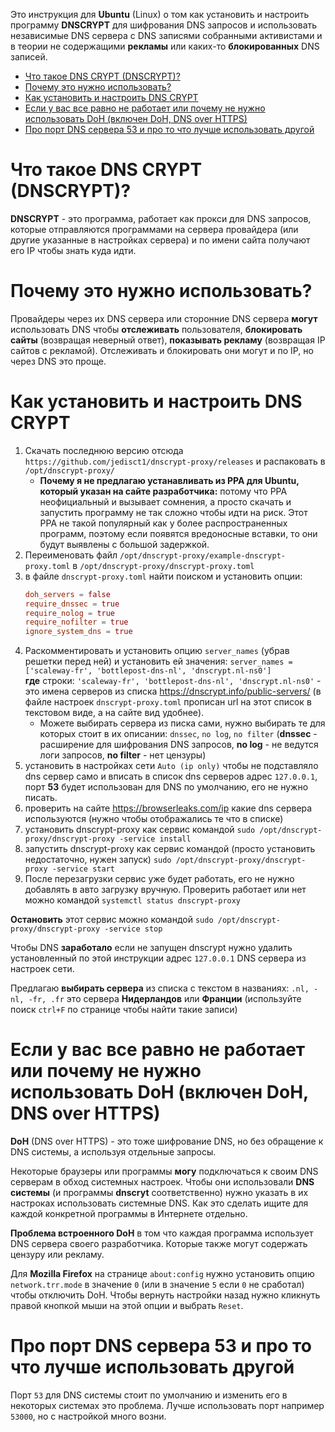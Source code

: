 Это инструкция для **Ubuntu** (Linux) о том как установить и настроить программу **DNSCRYPT** для шифрования DNS запросов и использовать независимые DNS сервера с DNS записями собранными активистами и в теории не содержащими **рекламы** или каких-то **блокированных** DNS записей.

- [Что такое DNS CRYPT (DNSCRYPT)?](#Что-такое-DNS-CRYPT-DNSCRYPT)
- [Почему это нужно использовать?](#Почему-это-нужно-использовать)
- [Как установить и настроить DNS CRYPT](#Как-установить-и-настроить-DNS-CRYPT)
- [Если у вас все равно не работает или почему не нужно использовать DoH (включен DoH, DNS over HTTPS)](#Если-у-вас-все-равно-не-работает-или-почему-не-нужно-использовать-DoH-включен-DoH-DNS-over-HTTPS)
- [Про порт DNS сервера 53 и про то что лучше использовать другой](#Про-порт-DNS-сервера-53-и-про-то-что-лучше-использовать-другой)

# Что такое DNS CRYPT (DNSCRYPT)?

**DNSCRYPT** - это программа, работает как прокси для DNS запросов, которые отправляются программами на сервера провайдера (или другие указанные в настройках сервера) и по имени сайта получают его IP чтобы знать куда идти.

# Почему это нужно использовать?

Провайдеры через их DNS сервера или сторонние DNS сервера **могут** использовать DNS чтобы **отслеживать** пользователя, **блокировать сайты** (возвращая неверный ответ), **показывать рекламу** (возвращая IP сайтов с рекламой). Отслеживать и блокировать они могут и по IP, но через DNS это проще.

# Как установить и настроить DNS CRYPT

1. Скачать последнюю версию отсюда `https://github.com/jedisct1/dnscrypt-proxy/releases` и распаковать в `/opt/dnscrypt-proxy/`
   * **Почему я не предлагаю устанавливать из PPA для Ubuntu, который указан на сайте разработчика:** потому что PPA неофициальный и вызывает сомнения, а просто скачать и запустить программу не так сложно чтобы идти на риск. Этот PPA не такой популярный как у более распространенных программ, поэтому если появятся вредоносные вставки, то они будут выявлены с большой задержкой.
2. Переименовать файл `/opt/dnscrypt-proxy/example-dnscrypt-proxy.toml` в `/opt/dnscrypt-proxy/dnscrypt-proxy.toml`
3. в файле `dnscrypt-proxy.toml` найти поиском и установить опции:
    ```toml
    doh_servers = false
    require_dnssec = true
    require_nolog = true
    require_nofilter = true
    ignore_system_dns = true
    ```
4. Раскомментировать и установить опцию `server_names` (убрав решетки перед ней) и установить ей значения:  `server_names = ['scaleway-fr', 'bottlepost-dns-nl', 'dnscrypt.nl-ns0']`  
**где** строки: `'scaleway-fr', 'bottlepost-dns-nl', 'dnscrypt.nl-ns0'` - это имена серверов из списка https://dnscrypt.info/public-servers/ (в файле настроек `dnscrypt-proxy.toml` прописан url на этот список в текстовом виде, а на сайте вид удобнее).
    * Можете выбирать  сервера из писка сами, нужно выбирать те для которых стоит в их описании: `dnssec`, `no log`, `no filter` (**dnssec** - расширение для шифрования DNS запросов, **no log** - не ведутся логи запросов, **no filter** - нет цензуры)
5. установить в настройках сети `Auto (ip only)` чтобы не подставляло dns сервер само и вписать в список dns серверов адрес `127.0.0.1`, порт **53** будет использован для DNS по умолчанию, его не нужно писать.
6. проверить на сайте https://browserleaks.com/ip какие dns сервера используются (нужно чтобы отображались те что в списке)
7. установить dnscrypt-proxy как сервис командой `sudo /opt/dnscrypt-proxy/dnscrypt-proxy -service install`
8. запустить dnscrypt-proxy как сервис командой (просто установить недостаточно, нужен запуск) `sudo /opt/dnscrypt-proxy/dnscrypt-proxy -service start`
9. После перезагрузки сервис уже будет работать, его не нужно добавлять в авто загрузку вручную. Проверить работает или нет можно командой `systemctl status dnscrypt-proxy`

**Остановить** этот сервис можно командой `sudo /opt/dnscrypt-proxy/dnscrypt-proxy -service stop`

Чтобы DNS **заработало** если не запущен dnscrypt нужно удалить установленный по этой инструкции адрес `127.0.0.1` DNS сервера из настроек сети.

Предлагаю **выбирать сервера** из списка с текстом в названиях: `.nl, -nl, -fr, .fr` это сервера **Нидерландов** или **Франции** (используйте поиск `ctrl+F` по странице чтобы найти такие записи)

# Если у вас все равно не работает или почему не нужно использовать DoH (включен DoH, DNS over HTTPS)

**DoH** (DNS over HTTPS) - это тоже шифрование DNS, но без обращение к DNS системы, а используя отдельные запросы.

Некоторые браузеры или программы **могу** подключаться к своим DNS серверам в обход системных настроек. Чтобы они использовали **DNS системы** (и программы **dnscryt** соответственно) нужно указать в их настроках использовать системные DNS. Как это сделать ищите для каждой конкретной программы в Интернете отдельно.

**Проблема встроенного DoH** в том что каждая программа использует DNS сервера своего разработчика. Которые также могут содержать цензуру или рекламу.

Для **Mozilla Firefox** на странице `about:config` нужно установить опцию `network.trr.mode` в значение `0` (или в значение `5` если `0` не сработал) чтобы отключить DoH. Чтобы вернуть настройки назад нужно кликнуть правой кнопкой мыши на этой опции и выбрать `Reset`.

# Про порт DNS сервера 53 и про то что лучше использовать другой

Порт `53` для DNS системы стоит по умолчанию и изменить его в некоторых системах это проблема. Лучше использовать порт например `53000`, но с настройкой много возни.